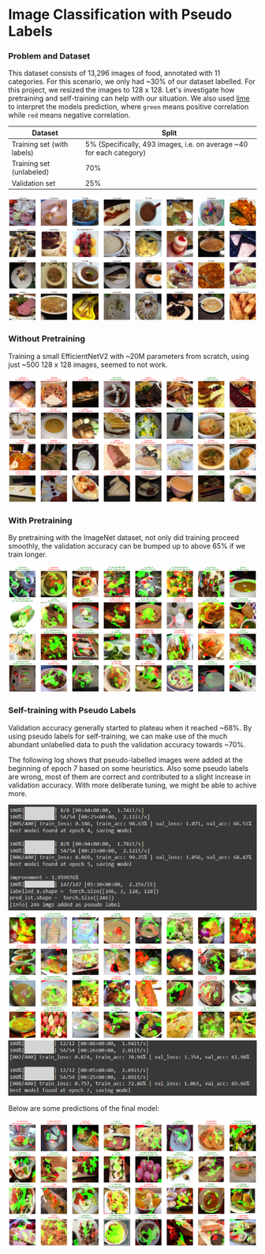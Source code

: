 # Image Classification with Pseudo Labels 

### Problem and Dataset
This dataset consists of 13,296 images of food, annotated with 11 categories. For this scenario, we only had ~30% of our dataset labelled. For this project, we resized the images to 128 x 128. Let's investigate how pretraining and self-training can help with our situation. We also used [lime](https://lime-ml.readthedocs.io/en/latest/index.html) to interpret the models prediction, where `green` means positive correlation while `red` means negative correlation.


| Dataset | Split |
|---|---|
| Training set (with labels) | 5% (Specifically, 493 images, i.e. on average ~40 for each category) |
| Training set (unlabeled) | 70% |
| Validation set | 25% |

![input](imgs/input.png)

### Without Pretraining
Training a small EfficientNetV2 with ~20M parameters from scratch, using just ~500 128 x 128 images, seemed to not work.

![baseline_40](imgs/baseline_40.png)

### With Pretraining
By pretraining with the ImageNet dataset, not only did training proceed smoothly, the validation accuracy can be bumped up to above 65% if we train longer.

![pretrain_40](imgs/pretrain_40.png)

### Self-training with Pseudo Labels
Validation accuracy generally started to plateau when it reached ~68%. By using pseudo labels for self-training, we can make use of the much abundant unlabelled data to push the validation accuracy towards ~70%.

The following log shows that pseudo-labelled images were added at the beginning of epoch 7 based on some heuristics. Also some pseudo labels are wrong, most of them are correct and contributed to a slight increase in validation accuracy. With more deliberate tuning, we might be able to achive more.

![pseudo_40_training](imgs/pseudo_40_training.png)
![pseudo_40_label1](imgs/pseudo_40_label1.png)
![pseudo_40_training2](imgs/pseudo_40_training2.png)

Below are some predictions of the final model:

![pseudo_40](imgs/pseudo_40.png)
